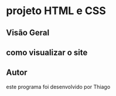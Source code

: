 # projeto HTML e CSS

## Visão Geral

## como visualizar o site

## Autor
este programa foi desenvolvido por Thiago